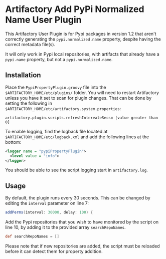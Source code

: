 Artifactory Add PyPi Normalized Name User Plugin
================================================

This Artifactory User Plugin is for Pypi packages in version 1.2 that aren't
correctly generating the `pypi.normalized.name` property, despite having the
correct metadata file(s).

It will only work in Pypi local repositories, with artifacts that already have a
`pypi.name` property, but not a `pypi.normalized.name`.

Installation
------------

Place the `PypiPropertyPlugin.groovy` file into the
`$ARTIFACTORY_HOME/etc/plugins/` folder. You will need to restart Artifactory
unless you have it set to scan for plugin changes. That can be done by setting
the following in `$ARTIFACTORY_HOME/etc/artifactory.system.properties`:

```
artifactory.plugin.scripts.refreshIntervaleSecs= [value greater than 0]
```

To enable logging, find the logback file located at
`$ARTIFACTORY_HOME/etc/logback.xml` and add the following lines at the bottom:

``` xml
<logger name = "pypiPropertyPlugin">
  <level value = "info">
</logger>
```

You should be able to see the script logging start in `artifactory.log`.

Usage
-----

By default, the plugin runs every 30 seconds. This can be changed by editing the
`interval` parameter on line 7:

``` groovy
addPerms(interval: 30000, delay: 100) {
```

Add the Pypi repositories that you wish to have monitored by the script on line
10, by adding it to the provided array `searchRepoNames`.

``` groovy
def searchRepoNames = []
```

Please note that if new repositories are added, the script must be reloaded
before it can detect them for property addition.
